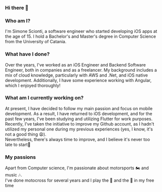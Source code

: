 ### Hi there 👋

### Who am I?
I'm Simone Scionti, a software engineer who started developing iOS apps at the age of 15. I hold a Bachelor's and Master's degree in Computer Science from the University of Catania.

### What have I done?
Over the years, I've worked as an iOS Engineer and Backend Software Engineer, both in companies and as a freelancer. My background includes a mix of cloud knowledge, particularly with AWS and .Net, and iOS native development. Additionally, I have some experience working with Angular, which I enjoyed thoroughly!

### What am I currently working on?
At present, I have decided to follow my main passion and focus on mobile development. As a result, I have returned to iOS development, and for the past few years, I've been studying and utilizing Flutter for work purposes. <br> 
Recently, I've taken the initiative to improve my Github account, as I hadn't utilized my personal one during my previous experiences (yes, I know, it's not a good thing 😩). <br> Nevertheless, there's always time to improve, and I believe it's never too late to start🚀 

### My passions
Apart from Computer science, I'm passionate about motorsports 🏍  and music 🎶. <br>
I've done motocross for several years and I play the 🎹 and the 🎸 in my free time
